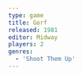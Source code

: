 ```yaml
---
type: game
title: Gorf
released: 1981
editor: Midway
players: 2
genres:
  - 'Shoot Them Up'
---
```

